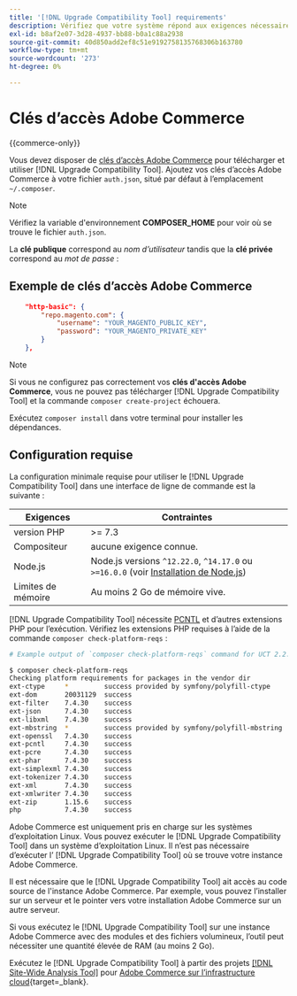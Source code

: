 ```yaml
---
title: '[!DNL Upgrade Compatibility Tool] requirements'
description: Vérifiez que votre système répond aux exigences nécessaires pour exécuter le  [!DNL Upgrade Compatibility Tool]  dans une interface de ligne de commande pour votre projet Adobe Commerce.
exl-id: b8af2e07-3d28-4937-bb88-b0a1c88a2938
source-git-commit: 40d850add2ef8c51e9192758135768306b163780
workflow-type: tm+mt
source-wordcount: '273'
ht-degree: 0%

---
```


# Clés d’accès Adobe Commerce

{{commerce-only}}

Vous devez disposer de [clés d’accès Adobe Commerce](https://developer.adobe.com/commerce/marketplace/guides/sellers/profile-information/#access-keys) pour télécharger et utiliser [!DNL Upgrade Compatibility Tool]. Ajoutez vos clés d’accès Adobe Commerce à votre fichier `auth.json`, situé par défaut à l’emplacement `~/.composer`.

>[!NOTE]
>
>Vérifiez la variable d&#39;environnement **COMPOSER_HOME** pour voir où se trouve le fichier `auth.json`.

La **clé publique** correspond au _nom d’utilisateur_ tandis que la **clé privée** correspond au _mot de passe_ :

## Exemple de clés d’accès Adobe Commerce

```json
    "http-basic": {
        "repo.magento.com": {
            "username": "YOUR_MAGENTO_PUBLIC_KEY",
            "password": "YOUR_MAGENTO_PRIVATE_KEY"
        }
    },
```

>[!NOTE]
>
> Si vous ne configurez pas correctement vos **clés d&#39;accès Adobe Commerce**, vous ne pouvez pas télécharger [!DNL Upgrade Compatibility Tool] et la commande `composer create-project` échouera.

Exécutez `composer install` dans votre terminal pour installer les dépendances.

## Configuration requise

La configuration minimale requise pour utiliser le [!DNL Upgrade Compatibility Tool] dans une interface de ligne de commande est la suivante :

| **Exigences** | **Contraintes** |
|----------------|-----------------|
| version PHP | >= 7.3 |
| Compositeur | aucune exigence connue. |
| Node.js | Node.js versions `^12.22.0`, `^14.17.0` ou `>=16.0.0` (voir [ Installation de Node.js](https://nodejs.org/en/learn/getting-started/how-to-install-nodejs)) |
| Limites de mémoire | Au moins 2 Go de mémoire vive. |

[!DNL Upgrade Compatibility Tool] nécessite [PCNTL](https://www.php.net/manual/en/book.pcntl.php) et d’autres extensions PHP pour l’exécution. Vérifiez les extensions PHP requises à l’aide de la commande `composer check-platform-reqs` :

```bash
# Example output of `composer check-platform-reqs` command for UCT 2.2.6 and PHP 7.4:

$ composer check-platform-reqs
Checking platform requirements for packages in the vendor dir
ext-ctype     *         success provided by symfony/polyfill-ctype
ext-dom       20031129  success
ext-filter    7.4.30    success
ext-json      7.4.30    success
ext-libxml    7.4.30    success
ext-mbstring  *         success provided by symfony/polyfill-mbstring
ext-openssl   7.4.30    success
ext-pcntl     7.4.30    success
ext-pcre      7.4.30    success
ext-phar      7.4.30    success
ext-simplexml 7.4.30    success
ext-tokenizer 7.4.30    success
ext-xml       7.4.30    success
ext-xmlwriter 7.4.30    success
ext-zip       1.15.6    success
php           7.4.30    success
```

Adobe Commerce est uniquement pris en charge sur les systèmes d’exploitation Linux. Vous pouvez exécuter le [!DNL Upgrade Compatibility Tool] dans un système d’exploitation Linux. Il n’est pas nécessaire d’exécuter l’ [!DNL Upgrade Compatibility Tool] où se trouve votre instance Adobe Commerce.

Il est nécessaire que le [!DNL Upgrade Compatibility Tool] ait accès au code source de l&#39;instance Adobe Commerce. Par exemple, vous pouvez l’installer sur un serveur et le pointer vers votre installation Adobe Commerce sur un autre serveur.

Si vous exécutez le [!DNL Upgrade Compatibility Tool] sur une instance Adobe Commerce avec des modules et des fichiers volumineux, l’outil peut nécessiter une quantité élevée de RAM (au moins 2 Go).

Exécutez le [!DNL Upgrade Compatibility Tool] à partir des projets [[!DNL Site-Wide Analysis Tool]](https://experienceleague.adobe.com/docs/commerce-operations/upgrade-guide/upgrade-compatibility-tool/use-upgrade-compatibility-tool/integrate-analysis-tool.html) pour [Adobe Commerce sur l’infrastructure cloud](https://experienceleague.adobe.com/docs/commerce-cloud-service/user-guide/project/overview.html){target=_blank}.
